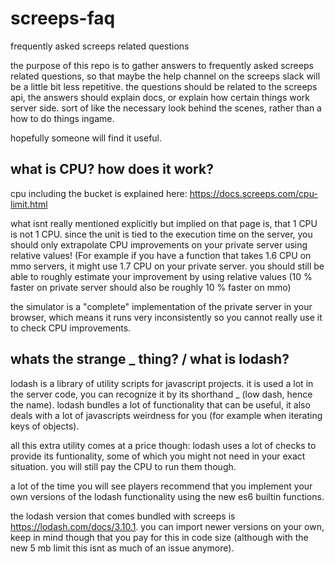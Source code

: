 # screeps-faq
frequently asked screeps related questions

the purpose of this repo is to gather answers to frequently asked screeps related questions, so that maybe the help channel on the screeps slack will be a little bit less repetitive. the questions should be related to the screeps api, the answers should explain docs, or explain how certain things work server side. sort of like the necessary look behind the scenes, rather than a how to do things ingame. 

hopefully someone will find it useful.

## what is CPU? how does it work?

cpu including the bucket is explained here: https://docs.screeps.com/cpu-limit.html

what isnt really mentioned explicitly but implied on that page is, that 1 CPU is not 1 CPU. since the unit is tied to the execution time on the server, you should only extrapolate CPU improvements on your private server using relative values! (For example if you have a function that takes 1.6 CPU on mmo servers, it might use 1.7 CPU on your private server. you should still be able to roughly estimate your improvement by using relative values (10 % faster on private server should also be roughly 10 % faster on mmo)

the simulator is a "complete" implementation of the private server in your browser, which means it runs very inconsistently so you cannot really use it to check CPU improvements.


## whats the strange _ thing? / what is lodash?

lodash is a library of utility scripts for javascript projects. it is used a lot in the server code, you can recognize it by its shorthand _ (low dash, hence the name). lodash bundles a lot of functionality that can be useful, it also deals with a lot of javascripts weirdness for you (for example when iterating keys of objects). 

all this extra utility comes at a price though: lodash uses a lot of checks to provide its funtionality, some of which you might not need in your exact situation. you will still pay the CPU to run them though. 

a lot of the time you will see players recommend that you implement your own versions of the lodash functionality using the new es6 builtin functions.

the lodash version that comes bundled with screeps is https://lodash.com/docs/3.10.1. you can import newer versions on your own, keep in mind though that you pay for this in code size (although with the new 5 mb limit this isnt as much of an issue anymore).
